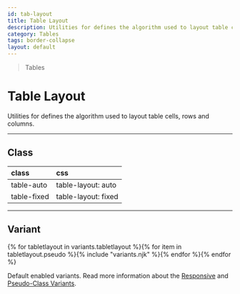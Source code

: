 ```yaml
---
id: tab-layout
title: Table Layout
description: Utilities for defines the algorithm used to layout table cells, rows and columns.
category: Tables
tags: border-collapse
layout: default
---
```


> Tables

# Table Layout

Utilities for defines the algorithm used to layout table cells, rows and columns.

---

## Class

| <span class="px-3 py-1 text-white (dark)text-charcoal-100 bg-charcoal-100 (dark)bg-gray-600 rounded-full">class</span> | <span class="px-3 py-1 text-white (dark)text-charcoal-100 bg-charcoal-100 (dark)bg-gray-600 rounded-full">css</span> |
|:--|:--|
| table-auto | table-layout: auto |
| table-fixed | table-layout: fixed |

---

## Variant

<y class="flex flex-gap-2 flex-wrap justify-start items-center">{% for tabletlayout in variants.tabletlayout %}{% for item in tabletlayout.pseudo %}{% include "variants.njk" %}{% endfor %}{% endfor %}</y>

Default enabled variants. Read more information about the [Responsive](/responsive) and [Pseudo-Class Variants](/pseudo-class-variants/).

